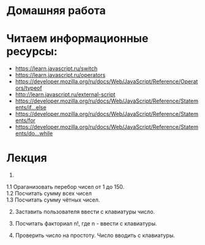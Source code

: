 ﻿# Домашняя работа

# Читаем информационные ресурсы:
 * https://learn.javascript.ru/switch
 * https://learn.javascript.ru/operators
 * https://developer.mozilla.org/ru/docs/Web/JavaScript/Reference/Operators/typeof
 * http://learn.javascript.ru/external-script
 * https://developer.mozilla.org/ru/docs/Web/JavaScript/Reference/Statements/if...else
 * https://developer.mozilla.org/ru/docs/Web/JavaScript/Reference/Statements/for
 * https://developer.mozilla.org/ru/docs/Web/JavaScript/Reference/Statements/do...while

# Лекция


 1. 
   1.1 Ораганизовать перебор чисел от 1 до 150.<br/>
   1.2 Посчитать сумму всех чисел <br/>
   1.3 Посчитать сумму чётных чисел.
 
2. Заставить пользователя ввести с клавиатуры число.

3. Посчитать факториал n!, где n - ввести с клавиатуры.

4. Проверить число на простоту. Число вводить с клавиатуры.